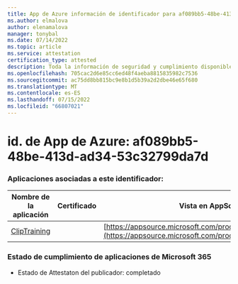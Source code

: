 ```yaml
---
title: App de Azure información de identificador para af089bb5-48be-413d-ad34-53c32799da7d
ms.author: elmalova
author: elenamalova
manager: tonybal
ms.date: 07/14/2022
ms.topic: article
ms.service: attestation
certification_type: attested
description: Toda la información de seguridad y cumplimiento disponible para af089bb5-48be-413d-ad34-53c32799da7d.
ms.openlocfilehash: 705cac2d6e85cc6ed48f4aeba8815835982c7536
ms.sourcegitcommit: ac75dd8bb815bc9e8b1d5b39a2d2dbe46e65f680
ms.translationtype: MT
ms.contentlocale: es-ES
ms.lasthandoff: 07/15/2022
ms.locfileid: "66807021"
---
```

# <a name="azure-app-id-af089bb5-48be-413d-ad34-53c32799da7d"></a>id. de App de Azure: af089bb5-48be-413d-ad34-53c32799da7d


### <a name="apps-associated-with-this-id"></a>Aplicaciones asociadas a este identificador:
| **Nombre de la aplicación** | **Certificado** | **Vista en AppSource** |
|--------------|---------------|-----------------------|
| [ClipTraining](../forward/WA200001687.md) |  | [https://appsource.microsoft.com/product/office/WA200001687](https://appsource.microsoft.com/product/office/WA200001687) |

### <a name="microsoft-365-app-compliance-status"></a>Estado de cumplimiento de aplicaciones de Microsoft 365
- Estado de Attestaton del publicador: completado
